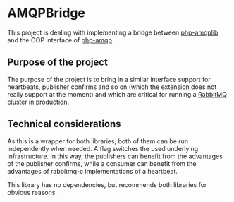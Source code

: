 # AMQPBridge

This project is dealing with implementing a bridge between [php-amqplib](https://github.com/videlalvaro/php-amqplib) and
the OOP interface of [php-amqp](https://github.com/pdezwart/php-amqp).

## Purpose of the project

The purpose of the project is to bring in a similar interface support for heartbeats, publisher confirms and so on (which
the extension does not really support at the moment) and which are critical for running a [RabbitMQ](http://www.rabbitmq.com)
cluster in production.

## Technical considerations
As this is a wrapper for both libraries, both of them can be run independently when needed. A flag switches the used
underlying infrastructure. In this way, the publishers can benefit from the advantages of the publisher confirms, while 
a consumer can benefit from the advantages of rabbitmq-c implementations of a heartbeat.

This library has no dependencies, but recommends both libraries for obvious reasons.